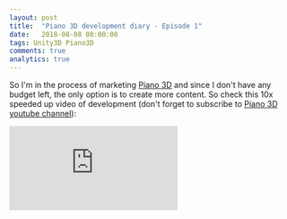 ```yaml
---
layout: post
title:  "Piano 3D development diary - Episode 1"
date:   2018-08-08 00:00:00
tags: Unity3D Piano3D
comments: true
analytics: true
---
```


So I'm in the process of marketing [Piano 3D](https://piano3d.com) and since I don't have any budget left, the only option is to create more content.
So check this 10x speeded up video of development (don't forget to subscribe to [Piano 3D youtube channel](https://www.youtube.com/channel/UC9MOkgEEoZUGpnM8B3MsYeA)):

<div class="videowrapper">
<iframe src="https://www.youtube.com/embed/gko9AnC7z3E" frameborder="0" allow="autoplay; encrypted-media" allowfullscreen></iframe>
</div>

